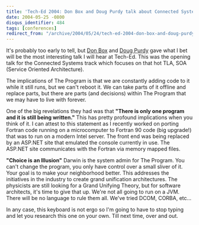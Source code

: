 ```yaml
---
title: 'Tech-Ed 2004: Don Box and Doug Purdy talk about Connected Systems.'
date: 2004-05-25 -0800
disqus_identifier: 484
tags: [conferences]
redirect_from: "/archive/2004/05/24/tech-ed-2004-don-box-and-doug-purdy-talk-about-connected-systems.aspx/"
---
```


It's probably too early to tell, but [Don Box](http://www.gotdotnet.com/team/dbox) and [Doug
Purdy](http://www.douglasp.com/default.aspx) gave what I bet will be the most interesting talk I will hear at Tech-Ed. This was the opening talk for the Connected Systems track which focuses on that hot TLA, SOA (Service Oriented Architecture).

The implications of The Program is that we are constantly adding code to it while it still runs, but we can't reboot it. We can take parts of it offline and replace parts, but there are parts (and decisions) within The Program that we may have to live with forever.

One of the big revelations they had was that **"There is only one program and it is still being written."** This has pretty profound implications when you think of it. I can attest to this statement as I recently worked on porting Fortran code running on a microcomputer to Fortran 90 code (big upgrade!) that was to run on a modern Intel server. The front end was being replaced by an ASP.NET site that emulated the console currently in use. The ASP.NET site communicates with the Fortran via memory mapped files.

**"Choice is an Illusion"** Darwin is the system admin for The Program. You can't change the program, you only have control over a small sliver of it. Your goal is to make your neighborhood better. This addresses the initiatives in the industry to create grand unification architectures. The physicists are still looking for a Grand Unifying Theory, but for software architects, it's time to give that up. We're not all going to run on a JVM. There will be no language to rule them all. We've tried DCOM, CORBA, etc...

In any case, this keyboard is not ergo so I'm going to have to stop typing and let you research this one on your own. Till next time, over and out.

